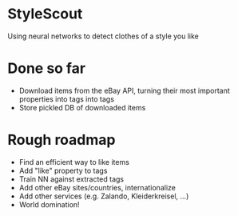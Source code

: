 # StyleScout
Using neural networks to detect clothes of a style you like

# Done so far
* Download items from the eBay API, turning their most important properties into tags into tags
* Store pickled DB of downloaded items

# Rough roadmap
* Find an efficient way to like items
* Add "like" property to tags
* Train NN against extracted tags
* Add other eBay sites/countries, internationalize
* Add other services (e.g. Zalando, Kleiderkreisel, ...)
* World domination!
